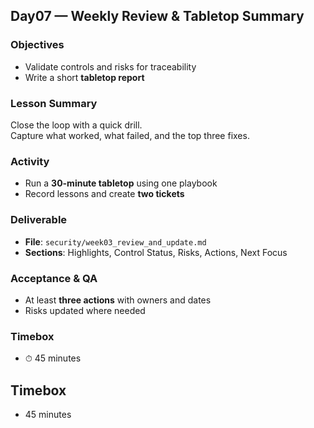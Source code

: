 ## Day07 — Weekly Review & Tabletop Summary

### Objectives
- Validate controls and risks for traceability  
- Write a short **tabletop report**  

### Lesson Summary
Close the loop with a quick drill.  
Capture what worked, what failed, and the top three fixes.

### Activity
- Run a **30-minute tabletop** using one playbook  
- Record lessons and create **two tickets**  

### Deliverable
- **File**: `security/week03_review_and_update.md`  
- **Sections**: Highlights, Control Status, Risks, Actions, Next Focus  

### Acceptance & QA
- At least **three actions** with owners and dates  
- Risks updated where needed  

### Timebox
- ⏱ 45 minutes
## Timebox
- 45 minutes
